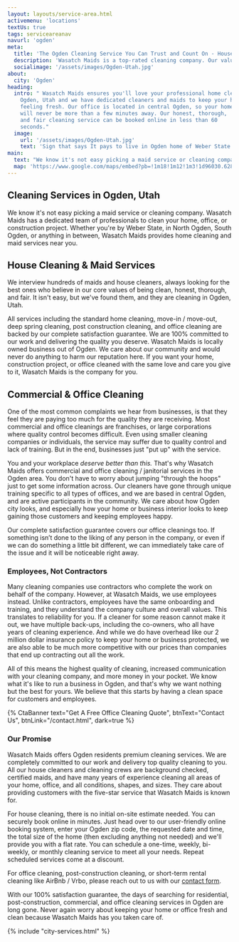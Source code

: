 ```yaml
---
layout: layouts/service-area.html
activemenu: 'locations'
textUs: true
tags: serviceareanav
navurl: 'ogden'
meta:
  title: 'The Ogden Cleaning Service You Can Trust and Count On - House Cleaning, Airbnb Cleaning, Office Cleaning, and Post-Construction Cleaning in Ogden, Utah'
  description: 'Wasatch Maids is a top-rated cleaning company. Our values are clear: Clean. Honest. Thorough. Fair. From easy online bookings, to outstanding customer service, to high-quality home, post-construction and commercial cleaning - our clients receive the best experience for their needs.'
  socialimage: '/assets/images/Ogden-Utah.jpg'
about:
  city: 'Ogden'
heading:
  intro: " Wasatch Maids ensures you'll love your professional home cleaners in
    Ogden, Utah and we have dedicated cleaners and maids to keep your home
    feeling fresh. Our office is located in central Ogden, so your home
    will never be more than a few minutes away. Our honest, thorough,
    and fair cleaning service can be booked online in less than 60
    seconds."
  image:
    url: '/assets/images/Ogden-Utah.jpg'
    text: 'Sign that says It pays to live in Ogden home of Weber State University in Ogden, Utah'
main:
  text: "We know it's not easy picking a maid service or cleaning company. Wasatch Maids has a small, dedicated team of professionals to clean your home. Whether you're by Weber State, in North Ogden, South Ogden, or anything in between, Wasatch Maids provides home cleaning and maid services near you."
  map: 'https://www.google.com/maps/embed?pb=!1m18!1m12!1m3!1d96030.62898905447!2d-112.04271385851796!3d41.22270413111622!2m3!1f0!2f0!3f0!3m2!1i1024!2i768!4f13.1!3m3!1m2!1s0x87530e94da9c4d7b%3A0x61dcd77b34b32c!2sOgden%2C+UT!5e0!3m2!1sen!2sus!4v1482436098799'
---
```


<section class="section_text">
<div class="section_text-container">
<div class="text-content normal-weight">

## Cleaning Services in Ogden, Utah

We know it's not easy picking a maid service or cleaning company. Wasatch Maids has a dedicated team of professionals to clean your home, office, or construction project. Whether you're by Weber State, in North Ogden, South Ogden, or anything in between, Wasatch Maids provides home cleaning and maid services near you.

## House Cleaning & Maid Services

We interview hundreds of maids and house cleaners, always looking for the best ones who believe in our core values of being <span class="key">clean, honest, thorough, and fair</span>. It isn't easy, but we've found them, and they are cleaning in Ogden, Utah.

All services including the standard home cleaning, move-in / move-out, deep spring cleaning, post construction cleaning, and office cleaning are backed by our <span class="key blue">complete satisfaction guarantee</span>. We are 100% committed to our work and delivering the quality you deserve. Wasatch Maids is locally owned business out of Ogden. We care about our community and would never do anything to harm our reputation here. If you want your home, construction project, or office cleaned with the same love and care you give to it, Wasatch Maids is the company for you.

## Commercial & Office Cleaning

One of the most common complaints we hear from businesses, is that they feel they are paying too much for the quality they are receiving. Most commercial and office cleanings are franchises, or large corporations where quality control becomes difficult. Even using smaller cleaning companies or individuals, the service may suffer due to quality control and lack of training. But in the end, businesses just "put up" with the service.

You and your workplace <em>deserve better than this.</em> That's why Wasatch Maids offers commercial and office cleaning / janitorial services in the Ogden area. You don't have to worry about jumping "through the hoops" just to get some information across. Our cleaners have gone through unique training specific to all types of offices, and we are based in central Ogden, and are active participants in the community. We care about how Ogden city looks, and especially how your home or business interior looks to keep gaining those customers and keeping employees happy.

Our <span class="key">complete satisfaction guarantee</span> covers our office cleanings too. If something isn’t done to the liking of any person in the company, or even if we can do something a little bit different, we can immediately take care of the issue and it will be noticeable right away.

### Employees, Not Contractors

Many cleaning companies use contractors who complete the work on behalf of the company. However, at Wasatch Maids, we use employees instead. Unlike contractors, employees have the same onboarding and training, and they understand the company culture and overall values. This translates to reliability for you. If a cleaner for some reason cannot make it out, we have multiple back-ups, including the co-owners, who all have years of cleaning experience. And while we do have overhead like our <span class="key">2 million dollar insurance policy</span> to keep your home or business protected, we are also able to be much more competitive with our prices than companies that end up contracting out all the work.

All of this means the <span class="key blue">highest quality</span> of cleaning,
<span class="key blue"> increased communication</span> with your
cleaning company, and <span class="key blue">more money</span> in your
pocket. We know what it's like to run a business in Ogden, and that's
why we want nothing but the best for yours. We believe that this
starts by having a clean space for customers and employees.

</div>
</div>
</section>
 {% CtaBanner text="Get A Free Office Cleaning Quote", btnText="Contact Us", btnLink="/contact.html",
  dark=true %}

<section class="section_text">
<div class="section_text-container">
<div class="text-content normal-weight">

### Our Promise

Wasatch Maids offers Ogden residents premium cleaning services. We are <span class="key">completely committed</span> to our work and delivery top quality cleaning to you. All our house cleaners and cleaning crews are background checked, certified maids, and have many years of experience cleaning all areas of your home, office, and all conditions, shapes, and sizes. They care about providing customers with the <span class="key blue">five-star service</span> that Wasatch Maids is known for.

For house cleaning, there is no initial on-site estimate needed. You can securely book online in minutes. Just head over to our user-friendly online booking system, enter your Ogden zip code, the requested date and time, the total size of the home (then excluding anything not needed) and we'll provide you with a flat rate. You can schedule a one-time, weekly, bi-weekly, or monthly cleaning service to meet all your needs. Repeat scheduled services come at a discount.

For office cleaning, post-construction cleaning, or short-term rental cleaning like AirBnb / Vrbo, please reach out to us with our <a href="/contact.html" class="key blue">contact form</a>.

With our 100% satisfaction guarantee, the days of searching for residential, post-construction, commercial, and office cleaning services in Ogden are long gone. Never again worry about keeping your home or office fresh and clean because Wasatch Maids has you taken care of.

{% include "city-services.html" %}
